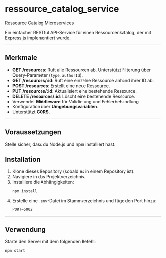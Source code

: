 # ressource_catalog_service
Ressource Catalog Microservices 

Ein einfacher RESTful API-Service für einen Ressourcenkatalog, der mit Express.js implementiert wurde.

---

## Merkmale

* **GET /resources**: Ruft alle Ressourcen ab. Unterstützt Filterung über Query-Parameter (`type`, `authorId`).
* **GET /resources/:id**: Ruft eine einzelne Ressource anhand ihrer ID ab.
* **POST /resources**: Erstellt eine neue Ressource.
* **PUT /resources/:id**: Aktualisiert eine bestehende Ressource.
* **DELETE /resources/:id**: Löscht eine bestehende Ressource.
* Verwendet **Middleware** für Validierung und Fehlerbehandlung.
* Konfiguration über **Umgebungsvariablen**.
* Unterstützt **CORS**.

---

## Voraussetzungen

Stelle sicher, dass du Node.js und npm installiert hast.

## Installation

1.  Klone dieses Repository (sobald es in einem Repository ist).
2.  Navigiere in das Projektverzeichnis.
3.  Installiere die Abhängigkeiten:
    ```sh
    npm install
    ```
4.  Erstelle eine `.env`-Datei im Stammverzeichnis und füge den Port hinzu:
    ```
    PORT=5002
    ```

---

## Verwendung

Starte den Server mit dem folgenden Befehl:
```sh
npm start
